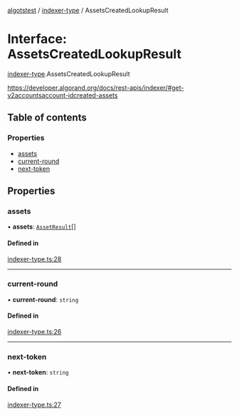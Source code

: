 [algotstest](../README.md) / [indexer-type](../modules/indexer_type.md) / AssetsCreatedLookupResult

# Interface: AssetsCreatedLookupResult

[indexer-type](../modules/indexer_type.md).AssetsCreatedLookupResult

https://developer.algorand.org/docs/rest-apis/indexer/#get-v2accountsaccount-idcreated-assets

## Table of contents

### Properties

- [assets](indexer_type.AssetsCreatedLookupResult.md#assets)
- [current-round](indexer_type.AssetsCreatedLookupResult.md#current-round)
- [next-token](indexer_type.AssetsCreatedLookupResult.md#next-token)

## Properties

### assets

• **assets**: [`AssetResult`](indexer_type.AssetResult.md)[]

#### Defined in

[indexer-type.ts:28](https://github.com/algorandfoundation/algokit-utils-ts/blob/4edaa90/src/indexer-type.ts#L28)

___

### current-round

• **current-round**: `string`

#### Defined in

[indexer-type.ts:26](https://github.com/algorandfoundation/algokit-utils-ts/blob/4edaa90/src/indexer-type.ts#L26)

___

### next-token

• **next-token**: `string`

#### Defined in

[indexer-type.ts:27](https://github.com/algorandfoundation/algokit-utils-ts/blob/4edaa90/src/indexer-type.ts#L27)
